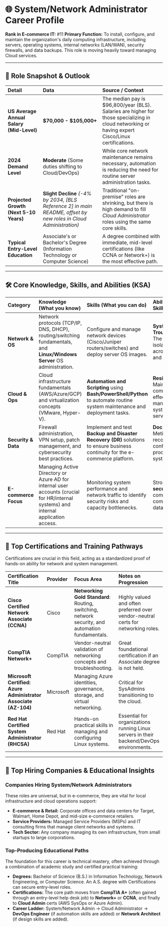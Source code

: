 # 🌐 System/Network Administrator Career Profile

**Rank in E-commerce IT:** #11
**Primary Function:** To install, configure, and maintain the organization's daily computing infrastructure, including servers, operating systems, internal networks (LAN/WAN), security firewalls, and data backups. This role is moving heavily toward managing Cloud services.

---

## 💼 Role Snapshot & Outlook

| Detail | Data | Source / Context |
| :--- | :--- | :--- |
| **US Average Annual Salary (Mid-Level)** | **$70,000 - $105,000+** | The median pay is $96,800/year (BLS). Salaries are higher for those specializing in cloud networking or having expert Cisco/Linux certifications. |
| **2024 Demand Level** | **Moderate** (Some duties shifting to Cloud/DevOps) | While core network maintenance remains necessary, automation is reducing the need for routine server administration tasks. |
| **Projected Growth (Next 5-10 Years)** | **Slight Decline** *(-4% by 2034, [BLS Reference 2] in main README, offset by new roles in Cloud Administration)* | Traditional "on-premise" roles are shrinking, but there is high demand to fill *Cloud Administrator* roles using the same core skills. |
| **Typical Entry-Level Education** | Associate's or Bachelor's Degree (Information Technology or Computer Science) | A degree combined with immediate, mid-level certifications (like CCNA or Network+) is the most effective path. |

---

## 🛠️ Core Knowledge, Skills, and Abilities (KSA)

| Category | Knowledge (What you know) | Skills (What you can do) | Abilities (Soft Skills/Competencies) |
| :--- | :--- | :--- | :--- |
| **Network & OS** | Network protocols (TCP/IP, DNS, DHCP), routing/switching fundamentals, and **Linux/Windows Server** OS administration. | Configure and manage network devices (Cisco/Juniper routers/switches) and deploy server OS images. | **Systemic Troubleshooting**—The ability to logically isolate problems across hardware, OS, and network layers. |
| **Cloud & Ops** | Cloud infrastructure fundamentals (AWS/Azure/GCP) and virtualization concepts (VMware, Hyper-V). | **Automation and Scripting** using **Bash/PowerShell/Python** to automate routine system maintenance and deployment tasks. | **Resilience**—Maintaining composure and effectiveness while managing critical system outages (e.g., server failure). |
| **Security & Data** | Firewall administration, VPN setup, patch management, and cybersecurity best practices. | Implement and test **Backup and Disaster Recovery (DR)** solutions to ensure business continuity for the e-commerce platform. | **Documentation**—Meticulously recording network configurations, procedures, and system inventory. |
| **E-commerce Focus** | Managing Active Directory or Azure AD for internal user accounts (crucial for HR/internal systems) and internal application access. | Monitoring system performance and network traffic to identify security risks and capacity bottlenecks. | Strong focus on **security** and compliance for the company's internal data. |

---

## 🏅 Top Certifications and Training Pathways

Certifications are crucial in this field, acting as a standardized proof of hands-on ability for network and system management.

| Certification Title | Provider | Focus Area | Notes on Progression |
| :--- | :--- | :--- | :--- |
| **Cisco Certified Network Associate (CCNA)** | Cisco | **Networking Gold Standard**: Routing, switching, network security, and automation fundamentals. | Highly valued and often preferred over vendor-neutral certs for networking roles. |
| **CompTIA Network+** | CompTIA | Vendor-neutral validation of networking concepts and troubleshooting. | Great foundational certification if an Associate degree is not held. |
| **Microsoft Certified: Azure Administrator Associate (AZ-104)** | Microsoft | Managing Azure identities, governance, storage, and virtual networking. | Critical for SysAdmins transitioning to the cloud. |
| **Red Hat Certified System Administrator (RHCSA)** | Red Hat | Hands-on practical skills in managing and configuring Linux systems. | Essential for organizations running Linux servers in their backend/DevOps environments. |

---

## 🏢 Top Hiring Companies & Educational Insights

### Companies Hiring System/Network Administrators

These roles are universal, but in e-commerce, they are vital for local infrastructure and cloud operations support:

* **E-commerce & Retail:** Corporate offices and data centers for Target, Walmart, Home Depot, and mid-size e-commerce retailers.
* **Service Providers:** Managed Service Providers (MSPs) and IT consulting firms that manage client networks and systems.
* **Tech Sector:** Any company managing its own infrastructure, from small startups to large corporations.

### Top-Producing Educational Paths

The foundation for this career is technical mastery, often achieved through a combination of academic study and certified practical training:

* **Degrees:** Bachelor of Science (B.S.) in Information Technology, Network Engineering, or Computer Science. An A.S. degree with Certifications can secure entry-level roles.
* **Certifications:** The core path moves from **CompTIA A+** (often gained through an entry-level help desk job) to **Network+** or **CCNA**, and finally to **Cloud Admin** certs (AWS SysOps or Azure Admin).
* **Career Ladder:** System/Network Admin -> Cloud Administrator -> **DevOps Engineer** (if automation skills are added) or **Network Architect** (if design skills are added).

